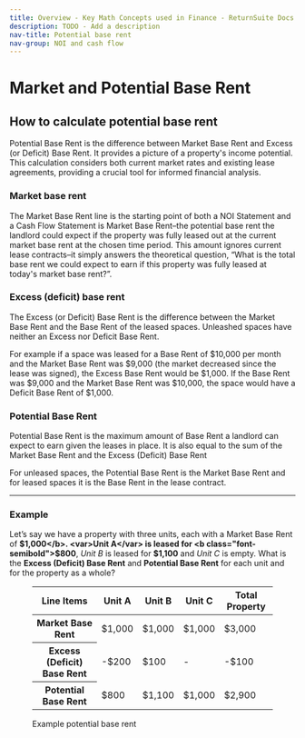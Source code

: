 ```yaml
---
title: Overview - Key Math Concepts used in Finance - ReturnSuite Docs
description: TODO - Add a description
nav-title: Potential base rent
nav-group: NOI and cash flow
---
```


# Market and Potential Base Rent

## How to calculate potential base rent

Potential Base Rent is the difference between Market Base Rent and
Excess (or Deficit) Base Rent. It provides a picture of a property's
income potential. This calculation considers both current market rates
and existing lease agreements, providing a crucial tool for informed
financial analysis.

### Market base rent

The Market Base Rent line is the starting point of both a NOI Statement
and a Cash Flow Statement is Market Base Rent–the potential base rent
the landlord could expect if the property was fully leased out at the
current market base rent at the chosen time period. This amount ignores
current lease contracts–it simply answers the theoretical question,
“What is the total base rent we could expect to earn if this property
was fully leased at today's market base rent?”.

### Excess (deficit) base rent

The Excess (or Deficit) Base Rent is the difference between the Market
Base Rent and the Base Rent of the leased spaces. Unleashed spaces have
neither an Excess nor Deficit Base Rent.

For example if a space was leased for a Base Rent of $10,000 per month
and the Market Base Rent was $9,000 (the market decreased since the
lease was signed), the Excess Base Rent would be $1,000. If the Base
Rent was $9,000 and the Market Base Rent was $10,000, the space would
have a Deficit Base Rent of $1,000.

### Potential Base Rent

Potential Base Rent is the maximum amount of Base Rent a landlord can
expect to earn given the leases in place. It is also equal to the sum of
the Market Base Rent and the Excess (Deficit) Base Rent

For unleased spaces, the Potential Base Rent is the Market Base Rent and
for leased spaces it is the Base Rent in the lease contract.

<hr class="mt-4 mb-4 border-gray-300">

### Example

Let’s say we have a property with three units, each with a Market Base
Rent of <b class="font-semibold">$1,000</b>. <var>Unit A</var> is leased for <b class="font-semibold">$800</b>, <var>Unit B</var> is leased for <b class="font-semibold">$1,100</b>
and <var>Unit C</var> is empty. What is the <b class="font-semibold">Excess (Deficit) Base Rent</b> and
<b class="font-semibold">Potential Base Rent</b> for each unit and for the property as a whole?

<figure id="example-potential-base-rent">
  <div class="rounded-md shadow-sm border border-gray-300 overflow-auto max-w-fit pt-3">
    <table class="table-auto border-collapse font-medium">
      <thead>
        <tr>
          <th class="border-b border-gray-300 pb-3 font-semibold text-left px-8 whitespace-nowrap">Line Items</th>
          <th class="border-b border-gray-300 pb-3 font-semibold text-right px-8 whitespace-nowrap tracking-wide">Unit A</th>
          <th class="border-b border-gray-300 pb-3 font-semibold text-right px-8 whitespace-nowrap tracking-wide">Unit B</th>
          <th class="border-b border-gray-300 pb-3 font-semibold text-right px-8 whitespace-nowrap tracking-wide">Unit C</th>
          <th class="border-b border-gray-300 pb-3 font-semibold text-right px-8 whitespace-nowrap tracking-wide">Total Property</th>
        </tr>
      </thead>
      <tbody>
        <tr class="bg-white">
          <th class="border-b py-3 font-semibold text-left px-8 whitespace-nowrap">Market Base Rent</th>
          <td class="border-b py-3 text-right px-8 font-semibold">$1,000</td>
          <td class="border-b py-3 text-right px-8 font-semibold">$1,000</td>
          <td class="border-b py-3 text-right px-8 font-semibold">$1,000</td>
          <td class="border-b py-3 text-right px-8 font-semibold">$3,000</td>
        </tr>
        <tr class="bg-gray-50">
          <th class="border-b py-3 font-medium text-left px-8 pl-12 whitespace-nowrap text-gray-700">Excess (Deficit) Base Rent</th>
          <td class="border-b py-3 text-right px-8 text-red-500">-$200</td>
          <td class="border-b py-3 text-right px-8">$100</td>
          <td class="border-b py-3 text-right px-8">-</td>
          <td class="border-b py-3 text-right px-8 text-red-500">-$100</td>
        </tr>
        <tr class="bg-white">
          <th class="py-3 font-semibold text-left px-8 whitespace-nowrap">Potential Base Rent</th>
          <td class="py-3 text-right px-8 font-semibold">$800</td>
          <td class="py-3 text-right px-8 font-semibold">$1,100</td>
          <td class="py-3 text-right px-8 font-semibold">$1,000</td>
          <td class="py-3 text-right px-8 font-semibold">$2,900</td>
        </tr>
      </tbody>
    </table>
  </div>
  <figcaption>Example potential base rent</figcaption>
</figure>
